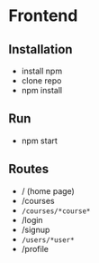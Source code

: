 # Frontend
## Installation
- install npm
- clone repo
- npm install
## Run
- npm start
## Routes
- / (home page)
- /courses
- ```/courses/*course*```
- /login
- /signup
- ```/users/*user*```
- /profile